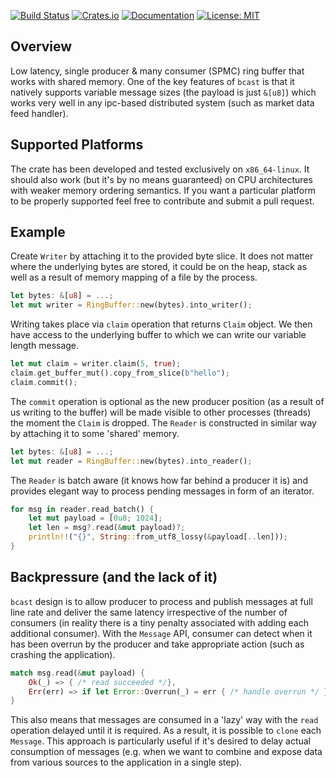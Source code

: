 [![Build Status](https://img.shields.io/endpoint.svg?url=https%3A%2F%2Factions-badge.atrox.dev%2Fhavefuntrading%2Fbcast%2Fbadge%3Fref%3Dmain&style=flat&label=build&logo=none)](https://actions-badge.atrox.dev/havefuntrading/bcast/goto?ref=main)
[![Crates.io](https://img.shields.io/crates/v/bcast.svg)](https://crates.io/crates/bcast)
[![Documentation](https://docs.rs/bcast/badge.svg)](https://docs.rs/bcast/)
[![License: MIT](https://img.shields.io/badge/License-MIT-blue.svg)](LICENSE)

## Overview

Low latency, single producer & many consumer (SPMC) ring buffer that works with shared memory. One of the key features of `bcast` is that it natively supports variable message sizes
(the payload is just `&[u8]`) which works very well in any ipc-based distributed system (such as market data
feed handler). 

## Supported Platforms
The crate has been developed and tested exclusively on `x86_64-linux`. It should also work (but it's by 
no means guaranteed) on CPU architectures with weaker memory ordering semantics. If you want a particular platform
to be properly supported feel free to contribute and submit a pull request.

## Example

Create `Writer` by attaching it to the provided byte slice. It does not matter where the underlying bytes are stored, it
could be on the heap, stack as well as a result of memory mapping of a file by the process.

```rust
let bytes: &[u8] = ...;
let mut writer = RingBuffer::new(bytes).into_writer();
```

Writing takes place via `claim` operation that returns `Claim` object. We then have access to the underlying buffer to which
we can write our variable length message.

```rust
let mut claim = writer.claim(5, true);
claim.get_buffer_mut().copy_from_slice(b"hello");
claim.commit();
```

The `commit` operation is optional as the new producer position (as a result of us writing to the buffer) will be made
visible to other processes (threads) the moment the `Claim` is dropped. The `Reader` is constructed in similar way by attaching it to some 'shared' memory.

```rust
let bytes: &[u8] = ...;
let mut reader = RingBuffer::new(bytes).into_reader();
```

The `Reader` is batch aware (it knows how far behind a producer it is) and provides elegant way to process pending
messages in form of an iterator.

```rust
for msg in reader.read_batch() {
    let mut payload = [0u8; 1024];
    let len = msg?.read(&mut payload)?;
    println!!("{}", String::from_utf8_lossy(&payload[..len]));
}
```

## Backpressure (and the lack of it)
`bcast` design is to allow producer to process and publish messages at full line rate and deliver the same latency irrespective
of the number of consumers (in reality there is a tiny penalty associated with adding each additional consumer). With the `Message`
API, consumer can detect when it has been overrun by the producer and take appropriate action (such as crashing
the application).

```rust
match msg.read(&mut payload) {
    Ok(_) => { /* read succeeded */},
    Err(err) => if let Error::Overrun(_) = err { /* handle overrun */ },
}
```

This also means that messages are consumed in a 'lazy' way with the `read` operation delayed until it is required. As a
result, it is possible to `clone` each `Message`. This approach is particularly useful if it's desired to delay
actual consumption of messages (e.g. when we want to combine and expose data from various sources to the application in
a single step).
